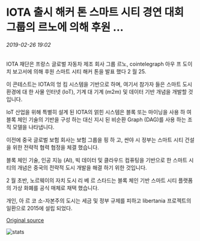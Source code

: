 # IOTA 출시 해커 톤 스마트 시티 경연 대회 그룹의 르노에 의해 후원 ...

###### 2019-02-26 19:02

IOTA 재단은 프랑스 글로벌 자동차 제조 회사 그룹 르노, cointelegraph 아우 프 도이치 보고서에 의해 후원 스마트 시티 해커 톤을 발표 했다 2 월 25.

이 콘테스트는 IOTA의 엉 킴 시스템을 기반으로 하며, 여기서 참가자 들은 스마트 도시 환경에 대 한 사물 인터넷 (IoT), 기계 대 기계 (m2m) 및 데이터 기반 개념을 개발할 것입니다.

IoT 산업을 위해 특별히 설계 된 IOTA의 얽힌 시스템은 블록 또는 마이닝을 사용 하 여 블록 체인 기술의 기반을 구성 하는 대신 지시 된 비순환 Graph (DAG)를 사용 하는 조직 모델을 나타냅니다.

이전에 중국 글로벌 보험 회사는 보험 그룹을 핑 하 고, 싼야 시 정부는 스마트 시티 건설을 위한 전략적 협력 협정을 체결 했습니다.

블록 체인 기술, 인공 지능 (AI), 빅 데이터 및 클라우드 컴퓨팅을 기반으로 한 스마트 시티의 개념은 중국의 전략적 도시 개발을 해결 하기 위한 것입니다.

2 월 초반, 노르웨이의 자치 도시 리 베 르 스타드는 블록 체인 기반 스마트 시티 플랫폼의 가상 화폐를 공식 매체로 채택 했습니다.

개인, 아 르 코 소-자본주의 도시는 세금 및 정부 규제를 피하고 libertania 프로젝트의 일환으로 2015에 설립 되었다.

[Original source](https://cointelegraph.com/news/iota-launches-hackathon-smart-city-contest-sponsored-by-groupe-renault)

![stats](https://c.statcounter.com/11760860/0/a89fa40b/1/ "stats")